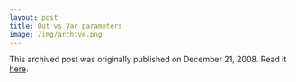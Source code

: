 ```yaml
---
layout: post
title: Out vs Var parameters
image: /img/archive.png
---
```

This archived post was originally published on December 21, 2008. Read it [here](/alex.ciobanu.org/index94b0.html).
